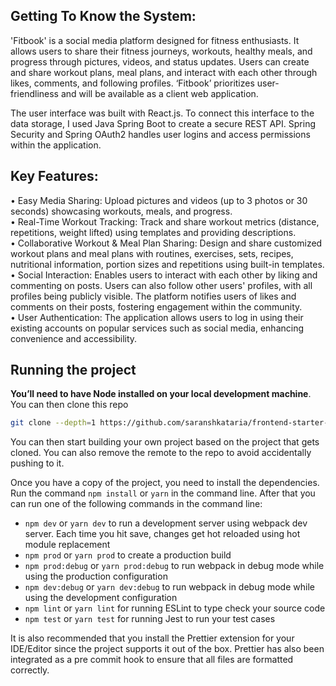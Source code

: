 ## Getting To Know the System:</br>
'Fitbook' is a social media platform designed for fitness enthusiasts. It allows users to share their fitness 
journeys, workouts, healthy meals, and progress through pictures, videos, and status updates. Users can 
create and share workout plans, meal plans, and interact with each other through likes, comments, and 
following profiles. ‘Fitbook’ prioritizes user-friendliness and will be available as a client web application.

The user interface was built with React.js. To connect this interface to the data storage, I used Java
Spring Boot to create a secure REST API. Spring Security and Spring OAuth2 handles user logins and
access permissions within the application.

## Key Features:</br>
• Easy Media Sharing: Upload pictures and videos (up to 3 photos or 30 seconds) showcasing 
workouts, meals, and progress.</br>
• Real-Time Workout Tracking: Track and share workout metrics (distance, repetitions, weight 
lifted) using templates and providing descriptions.</br>
• Collaborative Workout & Meal Plan Sharing: Design and share customized workout plans and 
meal plans with routines, exercises, sets, recipes, nutritional information, portion sizes and 
repetitions using built-in templates.</br>
• Social Interaction: Enables users to interact with each other by liking and commenting on posts. 
Users can also follow other users' profiles, with all profiles being publicly visible. The platform 
notifies users of likes and comments on their posts, fostering engagement within the community.</br>
• User Authentication: The application allows users to log in using their existing accounts on popular
services such as social media, enhancing convenience and accessibility.</br>

## Running the project

**You’ll need to have Node installed on your local development machine**. You can then clone this repo

```sh
git clone --depth=1 https://github.com/saranshkataria/frontend-starter-toolkit.git <YOUR_PROJECT_NAME>
```

You can then start building your own project based on the project that gets cloned. You can also remove the remote to the repo to avoid accidentally pushing to it.

Once you have a copy of the project, you need to install the dependencies. Run the command `npm install` or `yarn` in the command line.
After that you can run one of the following commands in the command line:

- `npm dev` or `yarn dev` to run a development server using webpack dev server. Each time you hit save, changes get hot reloaded using hot module replacement
- `npm prod` or `yarn prod` to create a production build
- `npm prod:debug` or `yarn prod:debug` to run webpack in debug mode while using the production configuration
- `npm dev:debug` or `yarn dev:debug` to run webpack in debug mode while using the development configuration
- `npm lint` or `yarn lint` for running ESLint to type check your source code
- `npm test` or `yarn test` for running Jest to run your test cases

It is also recommended that you install the Prettier extension for your IDE/Editor since the project supports it out of the box. Prettier has also been integrated as a pre commit hook to ensure that all files are formatted correctly.
